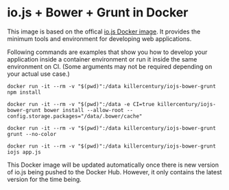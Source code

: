 # io.js + Bower + Grunt in Docker

This image is based on the offical [io.js Docker image](https://registry.hub.docker.com/_/iojs/). It provides the minimum tools and environment for developing web applications.

Following commands are examples that show you how to develop your application inside a container environment or run it inside the same environment on CI. (Some arguments may not be required depending on your actual use case.)
```
docker run -it --rm -v "$(pwd)":/data killercentury/iojs-bower-grunt npm install
```
```
docker run -it --rm -v "$(pwd)":/data -e CI=true killercentury/iojs-bower-grunt bower install --allow-root --config.storage.packages="/data/.bower/cache"
```
```
docker run -it --rm -v "$(pwd)":/data killercentury/iojs-bower-grunt grunt --no-color
```
```
docker run -it --rm -v "$(pwd)":/data killercentury/iojs-bower-grunt iojs app.js
```

This Docker image will be updated automatically once there is new version of io.js being pushed to the Docker Hub. However, it only contains the latest version for the time being.
